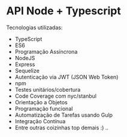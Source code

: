 # API Node + Typescript

Tecnologias utilizadas:

- TypeScript
- ES6
- Programação Assíncrona
- NodeJS
- Express
- Sequelize
- Autenticação via JWT (JSON Web Token)
- npm
- Testes unitários/cobertura
- Code Coverage com nyc/stanbul
- Orientação a Objetos
- Programação funcional
- Automatização de Tarefas usando Gulp
- Integração Contínua
- Entre outras coizinhas top demais :) ..